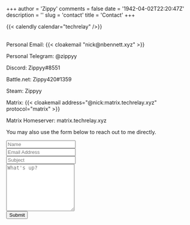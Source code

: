 +++
author = 'Zippy'
comments = false
date = '1942-04-02T22:20:47Z'
description = ''
slug = 'contact'
title = 'Contact'
+++

{{< calendly calendar="techrelay" />}}

<br>
Personal Email: {{< cloakemail "nick@nbennett.xyz" >}}

Personal Telegram: @zippyy

Discord: Zippyy#8551

Battle.net: Zippy420#1359

Steam: Zippyy

Matrix: {{< cloakemail address="@nick:matrix.techrelay.xyz" protocol="matrix" >}}

Matrix Homeserver: matrix.techrelay.xyz

You may also use the form below to reach out to me directly.

<!DOCTYPE HTML>
<form name="contact" class="contact-form width-normal" action="/thank-you/" method="POST" data-netlify="true">
        <input type="hidden" name="form-name" value="contact" />
        <!-- Text input-->
        <div class="form-group">
            <label class="col-md-4 control-label" for="Name"></label>
            <div class="col-md-4">
                <input id="contact-form-name" name="Name" type="text" placeholder="Name" class="form-control input-md" required="" autocomplete="off">
            </div>
        </div>
        <!-- Text input-->
        <div class="form-group">
            <label class="col-md-4 control-label" for="Email"></label>
            <div class="col-md-4">
                <input id="contact-form-email" name="Email" type="email" placeholder="Email Address" class="form-control input-md" required="" autocomplete="off">
            </div>
        </div>
        <!-- Text input-->
        <div class="form-group">
            <label class="col-md-4 control-label" for="Subject"></label>
            <div class="col-md-4">
                <input id="contact-form-subject" name="Subject" type="text" placeholder="Subject" class="form-control input-md" required="" autocomplete="off">
            </div>
        </div>
        <!-- Textarea -->
        <div class="form-group">
            <label class="col-md-4 control-label" for=""></label>
            <textarea class="form-control" id="contact-form-message" name="Message" placeholder="What's up?" rows="8"></textarea>
        </div>
        <!-- Button -->
        <div class="form-group">
            <button type="submit" value="Submit" id="Form-submit">Submit</button>
        </div>
    </form>